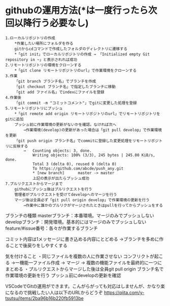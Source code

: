 # githubの運用方法(*は一度行ったら次回以降行う必要なし)
	1.ローカルリポジトリの作成
		*作業したい場所にフォルダを作る
		gitからcdコマンドで作成したフォルダのディレクトリに遷移する
		*「git init」でローカルリポジトリの作成 → 「Initialized empty Git repository in ~」と表示されれば成功
	2.リモートリポジトリの環境をクローンする
		*「git clone リモートリポジトリのurl」で作業環境をクローンする
	3.作業
		「git branch ブランチ名」でブランチを作成
		「git checkout ブランチ名」で指定したブランチに移動
		「git add ファイル名」でindexにファイルを登録
	4.作業後
		「git commit -m "コミットコメント"」でgitに変更した処理を登録
	5.リモートリポジトリにプッシュ
		*「git remote add origin リモートリポジトリのurl」でリモートリポジトリをgitに追加
		プッシュ前に作業環境の更新がないかを確認。なければ次へ
			→作業環境(develop)の更新があった場合は「git pull develop」で作業環境を更新
		「git push origin ブランチ名」でcommitに登録した変更処理をリモートリポジトリに反映する
			→	Counting objects: 3, done.
				Writing objects: 100% (3/3), 245 bytes | 245.00 KiB/s, done.
				Total 3 (delta 0), reused 0 (delta 0)
				To https://github.com/abcde/push_any.git
 				* [new branch]      master -> master
 				上記の表示が出たらプッシュ成功
 	7.プルリクエストからマージまで
 		githubにプッシュ後はプルリクエストを行う
 		管理者がプルリクエストを受けてdevelopへのマージを行う
 		マージ後は全員必ず「git pull origin develop」で作業環境の更新を行う
 			→作業中に誰かのプルリクがマージされたときはpullを行ってからプッシュをする

ブランチの種類
	masterブランチ：本番環境。マージのみでプッシュしない
	developブランチ：開発環境。基本的にはマージのみでプッシュしない
	feature/#issue番号：各々が作業するブランチ

コミット内容は1メッセージに書き込める内容にとどめる
	→ブランチを多めに作ることで後戻りをしやすくする

気を付けること
・同じファイルを複数の人に作業させない
	コンフリクトが起こる
	→一機能一ファイル作成
		→ マージ → 複数の機能ファイルを最終的に一つにまとめる
・プルリクエストからマージした後は全員git pull origin ブランチ名で作業環境の更新を行う
	プッシュ前にdevelopの更新を確認

VSCodeでGitの運用ができます。こんがらがっても対応はしませんが、かなり楽になるので挑戦したい人は以下のURLからどうぞ
https://qiita.com/y-tsutsu/items/2ba96b16b220fb5913be